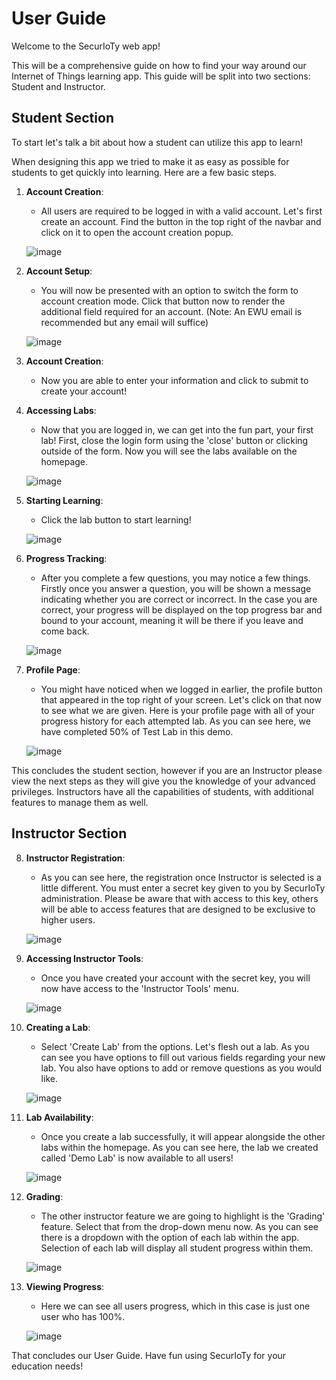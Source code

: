 # User Guide

Welcome to the SecurIoTy web app!

This will be a comprehensive guide on how to find your way around our Internet of Things learning app. This guide will be split into two sections: Student and Instructor.

## Student Section

To start let's talk a bit about how a student can utilize this app to learn!

When designing this app we tried to make it as easy as possible for students to get quickly into learning. Here are a few basic steps.

1. **Account Creation**:
    - All users are required to be logged in with a valid account. Let's first create an account. Find the button in the top right of the navbar and click on it to open the account creation popup.
    
    ![image](https://github.com/CSCD488-Winter2024/project-description-user-stories-and-glossary-securioty/assets/118641351/647e60e1-c566-4c38-bd05-69f0da8f18f2)

2. **Account Setup**:
    - You will now be presented with an option to switch the form to account creation mode. Click that button now to render the additional field required for an account. (Note: An EWU email is recommended but any email will suffice)
    
    ![image](https://github.com/CSCD488-Winter2024/project-description-user-stories-and-glossary-securioty/assets/118641351/e8439630-9ff8-42b7-bb02-a6b269b91343)

3. **Account Creation**:
    - Now you are able to enter your information and click to submit to create your account!

4. **Accessing Labs**:
    - Now that you are logged in, we can get into the fun part, your first lab! First, close the login form using the 'close' button or clicking outside of the form. Now you will see the labs available on the homepage.
    
    ![image](https://github.com/CSCD488-Winter2024/project-description-user-stories-and-glossary-securioty/assets/118641351/ed245467-9653-4b9d-9120-40e2a16a8490)

5. **Starting Learning**:
    - Click the lab button to start learning!
    
    ![image](https://github.com/CSCD488-Winter2024/project-description-user-stories-and-glossary-securioty/assets/118641351/fac21849-cd82-4377-8aa7-a228d22b4bdf)

6. **Progress Tracking**:
    - After you complete a few questions, you may notice a few things. Firstly once you answer a question, you will be shown a message indicating whether you are correct or incorrect. In the case you are correct, your progress will be displayed on the top progress bar and bound to your account, meaning it will be there if you leave and come back.
    
    ![image](https://github.com/CSCD488-Winter2024/project-description-user-stories-and-glossary-securioty/assets/118641351/472aaa90-dd4a-45ff-a2d6-5e9f1605a565)

7. **Profile Page**:
    - You might have noticed when we logged in earlier, the profile button that appeared in the top right of your screen. Let's click on that now to see what we are given. Here is your profile page with all of your progress history for each attempted lab. As you can see here, we have completed 50% of Test Lab in this demo.
    
    ![image](https://github.com/CSCD488-Winter2024/project-description-user-stories-and-glossary-securioty/assets/118641351/e02e054a-df08-4a89-8ca9-fe6d7cb10741)

This concludes the student section, however if you are an Instructor please view the next steps as they will give you the knowledge of your advanced privileges. Instructors have all the capabilities of students, with additional features to manage them as well.

## Instructor Section

8. **Instructor Registration**:
    - As you can see here, the registration once Instructor is selected is a little different. You must enter a secret key given to you by SecurIoTy administration. Please be aware that with access to this key, others will be able to access features that are designed to be exclusive to higher users.  
    
    ![image](https://github.com/CSCD488-Winter2024/project-description-user-stories-and-glossary-securioty/assets/118641351/52915c5d-244a-440b-9699-426c375ebf56)

9. **Accessing Instructor Tools**:
    - Once you have created your account with the secret key, you will now have access to the 'Instructor Tools' menu.
    
    ![image](https://github.com/CSCD488-Winter2024/project-description-user-stories-and-glossary-securioty/assets/118641351/bf5abaa3-f21a-4921-a635-98e44df48854)

10. **Creating a Lab**:
    - Select 'Create Lab' from the options. Let's flesh out a lab. As you can see you have options to fill out various fields regarding your new lab. You also have options to add or remove questions as you would like.
    
    ![image](https://github.com/CSCD488-Winter2024/project-description-user-stories-and-glossary-securioty/assets/118641351/8ccaa417-e570-4ac4-b93b-963a717f4883)

11. **Lab Availability**:
    - Once you create a lab successfully, it will appear alongside the other labs within the homepage. As you can see here, the lab we created called 'Demo Lab' is now available to all users!
    
    ![image](https://github.com/CSCD488-Winter2024/project-description-user-stories-and-glossary-securioty/assets/118641351/506bddc0-5ce9-4122-a264-f0d604da0831)

12. **Grading**:
    - The other instructor feature we are going to highlight is the 'Grading' feature. Select that from the drop-down menu now. As you can see there is a dropdown with the option of each lab within the app. Selection of each lab will display all student progress within them.
    
    ![image](https://github.com/CSCD488-Winter2024/project-description-user-stories-and-glossary-securioty/assets/118641351/ac9e253b-b3ee-418b-a1e4-6c877a9c933f)

13. **Viewing Progress**:
    - Here we can see all users progress, which in this case is just one user who has 100%.
    
    ![image](https://github.com/CSCD488-Winter2024/project-description-user-stories-and-glossary-securioty/assets/118641351/526379e7-a746-4d4e-a28b-3ef420790e82)

That concludes our User Guide. Have fun using SecurIoTy for your education needs!
